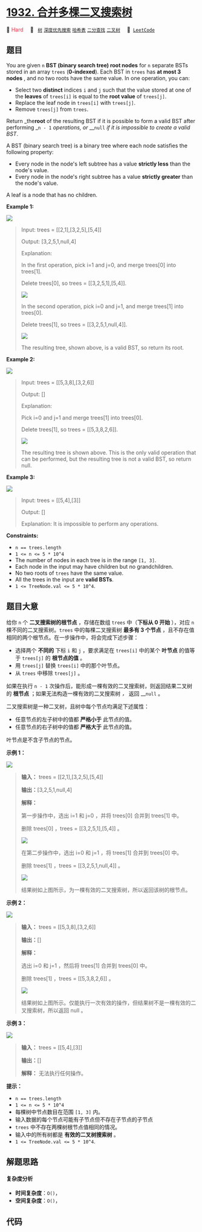 # [1932. 合并多棵二叉搜索树](https://leetcode.com/problems/merge-bsts-to-create-single-bst)

🔴 <font color=#ff334b>Hard</font>&emsp; 🔖&ensp; [`树`](/leetcode/outline/tag/tree.md) [`深度优先搜索`](/leetcode/outline/tag/depth-first-search.md) [`哈希表`](/leetcode/outline/tag/hash-table.md) [`二分查找`](/leetcode/outline/tag/binary-search.md) [`二叉树`](/leetcode/outline/tag/binary-tree.md)&emsp; 🔗&ensp;[`LeetCode`](https://leetcode.com/problems/merge-bsts-to-create-single-bst)

## 题目

You are given `n` **BST (binary search tree) root nodes** for `n` separate
BSTs stored in an array `trees` (**0-indexed**). Each BST in `trees` has **at
most 3 nodes** , and no two roots have the same value. In one operation, you
can:

  * Select two **distinct** indices `i` and `j` such that the value stored at one of the **leaves** of `trees[i]` is equal to the **root value** of `trees[j]`.
  * Replace the leaf node in `trees[i]` with `trees[j]`.
  * Remove `trees[j]` from `trees`.

Return _the**root** of the resulting BST if it is possible to form a valid BST
after performing _`n - 1` _operations, or_ __`null` _if it is impossible to
create a valid BST_.

A BST (binary search tree) is a binary tree where each node satisfies the
following property:

  * Every node in the node's left subtree has a value **strictly less**  than the node's value.
  * Every node in the node's right subtree has a value **strictly greater**  than the node's value.

A leaf is a node that has no children.



**Example 1:**

![](https://assets.leetcode.com/uploads/2021/06/08/d1.png)

> Input: trees = [[2,1],[3,2,5],[5,4]]
> 
> Output: [3,2,5,1,null,4]
> 
> Explanation:
> 
> In the first operation, pick i=1 and j=0, and merge trees[0] into trees[1].
> 
> Delete trees[0], so trees = [[3,2,5,1],[5,4]].
> 
> ![](https://assets.leetcode.com/uploads/2021/06/24/diagram.png)
> 
> In the second operation, pick i=0 and j=1, and merge trees[1] into trees[0].
> 
> Delete trees[1], so trees = [[3,2,5,1,null,4]].
> 
> ![](https://assets.leetcode.com/uploads/2021/06/24/diagram-2.png)
> 
> The resulting tree, shown above, is a valid BST, so return its root.

**Example 2:**

![](https://assets.leetcode.com/uploads/2021/06/08/d2.png)

> Input: trees = [[5,3,8],[3,2,6]]
> 
> Output: []
> 
> Explanation:
> 
> Pick i=0 and j=1 and merge trees[1] into trees[0].
> 
> Delete trees[1], so trees = [[5,3,8,2,6]].
> 
> ![](https://assets.leetcode.com/uploads/2021/06/24/diagram-3.png)
> 
> The resulting tree is shown above. This is the only valid operation that can be performed, but the resulting tree is not a valid BST, so return null.

**Example 3:**

![](https://assets.leetcode.com/uploads/2021/06/08/d3.png)

> Input: trees = [[5,4],[3]]
> 
> Output: []
> 
> Explanation: It is impossible to perform any operations.

**Constraints:**

  * `n == trees.length`
  * `1 <= n <= 5 * 10^4`
  * The number of nodes in each tree is in the range `[1, 3]`.
  * Each node in the input may have children but no grandchildren.
  * No two roots of `trees` have the same value.
  * All the trees in the input are **valid BSTs**.
  * `1 <= TreeNode.val <= 5 * 10^4`.


## 题目大意

给你 `n` 个 **二叉搜索树的根节点** ，存储在数组 `trees` 中（**下标从 0 开始** ），对应 `n`
棵不同的二叉搜索树。`trees` 中的每棵二叉搜索树 **最多有 3 个节点** ，且不存在值相同的两个根节点。在一步操作中，将会完成下述步骤：

  * 选择两个 **不同的** 下标 `i` 和 `j` ，要求满足在 `trees[i]` 中的某个 **叶节点** 的值等于 `trees[j]` 的 **根节点的值** 。
  * 用 `trees[j]` 替换 `trees[i]` 中的那个叶节点。
  * 从 `trees` 中移除 `trees[j]` 。

如果在执行 `n - 1` 次操作后，能形成一棵有效的二叉搜索树，则返回结果二叉树的 **根节点** ；如果无法构造一棵有效的二叉搜索树 _，_ 返回
__`null` 。

二叉搜索树是一种二叉树，且树中每个节点均满足下述属性：

  * 任意节点的左子树中的值都 **严格小于**  此节点的值。
  * 任意节点的右子树中的值都 **严格大于**  此节点的值。

叶节点是不含子节点的节点。



**示例 1：**

![](https://assets.leetcode.com/uploads/2021/06/08/d1.png)

> 
> 
> 
> 
> 
> **输入：** trees = [[2,1],[3,2,5],[5,4]]
> 
> **输出：**[3,2,5,1,null,4]
> 
> **解释：**
> 
> 第一步操作中，选出 i=1 和 j=0 ，并将 trees[0] 合并到 trees[1] 中。
> 
> 删除 trees[0] ，trees = [[3,2,5,1],[5,4]] 。
> 
> ![](https://assets.leetcode.com/uploads/2021/06/24/diagram.png)
> 
> 在第二步操作中，选出 i=0 和 j=1 ，将 trees[1] 合并到 trees[0] 中。
> 
> 删除 trees[1] ，trees = [[3,2,5,1,null,4]] 。
> 
> ![](https://assets.leetcode.com/uploads/2021/06/24/diagram-2.png)
> 
> 结果树如上图所示，为一棵有效的二叉搜索树，所以返回该树的根节点。

**示例 2：**

![](https://assets.leetcode.com/uploads/2021/06/08/d2.png)

> 
> 
> 
> 
> 
> **输入：** trees = [[5,3,8],[3,2,6]]
> 
> **输出：**[]
> 
> **解释：**
> 
> 选出 i=0 和 j=1 ，然后将 trees[1] 合并到 trees[0] 中。
> 
> 删除 trees[1] ，trees = [[5,3,8,2,6]] 。
> 
> ![](https://assets.leetcode.com/uploads/2021/06/24/diagram-3.png)
> 
> 结果树如上图所示。仅能执行一次有效的操作，但结果树不是一棵有效的二叉搜索树，所以返回 null 。
> 
> 

**示例 3：**

![](https://assets.leetcode.com/uploads/2021/06/08/d3.png)

> 
> 
> 
> 
> 
> **输入：** trees = [[5,4],[3]]
> 
> **输出：**[]
> 
> **解释：** 无法执行任何操作。
> 
> 



**提示：**

  * `n == trees.length`
  * `1 <= n <= 5 * 10^4`
  * 每棵树中节点数目在范围 `[1, 3]` 内。
  * 输入数据的每个节点可能有子节点但不存在子节点的子节点
  * `trees` 中不存在两棵树根节点值相同的情况。
  * 输入中的所有树都是 **有效的二叉树搜索树** 。
  * `1 <= TreeNode.val <= 5 * 10^4`.


## 解题思路

#### 复杂度分析

- **时间复杂度**：`O()`，
- **空间复杂度**：`O()`，

## 代码

```javascript

```
